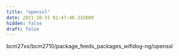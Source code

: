 ```yaml
---
title: "openssl"
date: 2021-10-31 01:47:40.332809
hidden: false
draft: false
---
```


bcm27xx/bcm2710/package_feeds_packages_wifidog-ng/openssl


